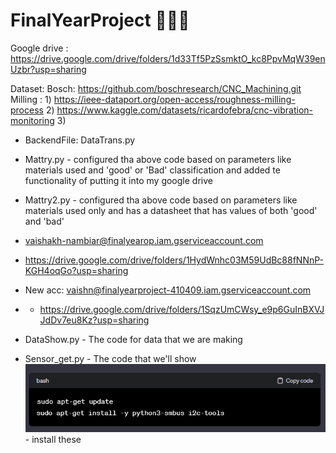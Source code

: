 # FinalYearProject 💐💐🌻
 
Google drive : https://drive.google.com/drive/folders/1d33Tf5PzSsmktO_kc8PpvMqW39enUzbr?usp=sharing

Dataset:
Bosch:  https://github.com/boschresearch/CNC_Machining.git
Milling : 1) https://ieee-dataport.org/open-access/roughness-milling-process
          2) https://www.kaggle.com/datasets/ricardofebra/cnc-vibration-monitoring
          3) 


- BackendFile: DataTrans.py
- Mattry.py - configured tha above code based on parameters like materials used and 'good' or 'Bad' classification and added te functionality of putting it into my google drive 
- Mattry2.py - configured tha above code based on parameters like materials used only and has a datasheet that has values of both 'good' and 'bad'


- vaishakh-nambiar@finalyearop.iam.gserviceaccount.com

- https://drive.google.com/drive/folders/1HydWnhc03M59UdBc88fNNnP-KGH4oqGo?usp=sharing

- New acc: vaishn@finalyearproject-410409.iam.gserviceaccount.com
- - https://drive.google.com/drive/folders/1SqzUmCWsy_e9p6GuInBXVJJdDv7eu8Kz?usp=sharing


- DataShow.py - The code for data that we are making 
- Sensor_get.py - The code that we'll show 
![Alt text](image.png) - install these 
